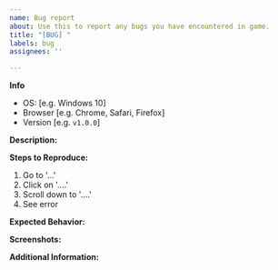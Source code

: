 ```yaml
---
name: Bug report
about: Use this to report any bugs you have encountered in game.
title: "[BUG] "
labels: bug
assignees: ''

---
```


**Info**
 - OS: [e.g. Windows 10]
 - Browser [e.g. Chrome, Safari, Firefox]
 - Version [e.g. `v1.0.0`]

**Description:**
<!-- a clear description of the bug -->

**Steps to Reproduce:**
<!-- steps to reproduce the behavior -->
1. Go to '...'
2. Click on '....'
3. Scroll down to '....'
4. See error

**Expected Behavior:**
<!-- a clear description of what you expected to happen -->

**Screenshots:**
<!-- If applicable, add screenshots to help explain your problem. -->


**Additional Information:**
<!-- add any other info about the problem here -->
